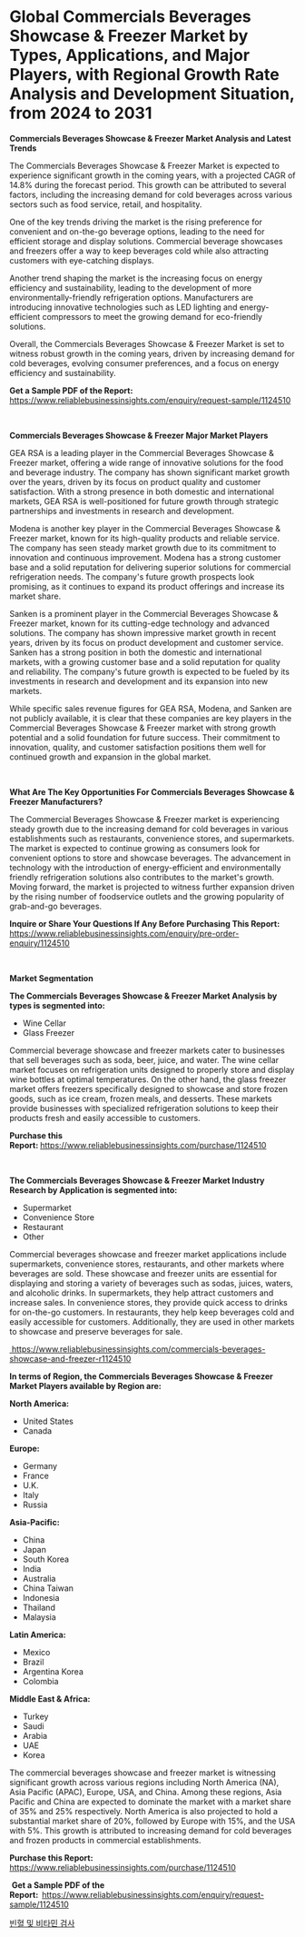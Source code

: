<p><h1>Global Commercials Beverages Showcase & Freezer Market by Types, Applications, and Major Players, with Regional Growth Rate Analysis and Development Situation, from 2024 to 2031</h1></p><p><strong>Commercials Beverages Showcase & Freezer Market Analysis and Latest Trends</strong></p>
<p><p>The Commercials Beverages Showcase & Freezer Market is expected to experience significant growth in the coming years, with a projected CAGR of 14.8% during the forecast period. This growth can be attributed to several factors, including the increasing demand for cold beverages across various sectors such as food service, retail, and hospitality. </p><p>One of the key trends driving the market is the rising preference for convenient and on-the-go beverage options, leading to the need for efficient storage and display solutions. Commercial beverage showcases and freezers offer a way to keep beverages cold while also attracting customers with eye-catching displays.</p><p>Another trend shaping the market is the increasing focus on energy efficiency and sustainability, leading to the development of more environmentally-friendly refrigeration options. Manufacturers are introducing innovative technologies such as LED lighting and energy-efficient compressors to meet the growing demand for eco-friendly solutions.</p><p>Overall, the Commercials Beverages Showcase & Freezer Market is set to witness robust growth in the coming years, driven by increasing demand for cold beverages, evolving consumer preferences, and a focus on energy efficiency and sustainability.</p></p>
<p><strong>Get a Sample PDF of the Report:&nbsp;</strong> <a href="https://www.reliablebusinessinsights.com/enquiry/request-sample/1124510">https://www.reliablebusinessinsights.com/enquiry/request-sample/1124510</a></p>
<p>&nbsp;</p>
<p><strong>Commercials Beverages Showcase & Freezer Major Market Players</strong></p>
<p><p>GEA RSA is a leading player in the Commercial Beverages Showcase & Freezer market, offering a wide range of innovative solutions for the food and beverage industry. The company has shown significant market growth over the years, driven by its focus on product quality and customer satisfaction. With a strong presence in both domestic and international markets, GEA RSA is well-positioned for future growth through strategic partnerships and investments in research and development.</p><p>Modena is another key player in the Commercial Beverages Showcase & Freezer market, known for its high-quality products and reliable service. The company has seen steady market growth due to its commitment to innovation and continuous improvement. Modena has a strong customer base and a solid reputation for delivering superior solutions for commercial refrigeration needs. The company's future growth prospects look promising, as it continues to expand its product offerings and increase its market share.</p><p>Sanken is a prominent player in the Commercial Beverages Showcase & Freezer market, known for its cutting-edge technology and advanced solutions. The company has shown impressive market growth in recent years, driven by its focus on product development and customer service. Sanken has a strong position in both the domestic and international markets, with a growing customer base and a solid reputation for quality and reliability. The company's future growth is expected to be fueled by its investments in research and development and its expansion into new markets.</p><p>While specific sales revenue figures for GEA RSA, Modena, and Sanken are not publicly available, it is clear that these companies are key players in the Commercial Beverages Showcase & Freezer market with strong growth potential and a solid foundation for future success. Their commitment to innovation, quality, and customer satisfaction positions them well for continued growth and expansion in the global market.</p></p>
<p>&nbsp;</p>
<p><strong>What Are The Key Opportunities For Commercials Beverages Showcase & Freezer Manufacturers?</strong></p>
<p><p>The Commercial Beverages Showcase & Freezer market is experiencing steady growth due to the increasing demand for cold beverages in various establishments such as restaurants, convenience stores, and supermarkets. The market is expected to continue growing as consumers look for convenient options to store and showcase beverages. The advancement in technology with the introduction of energy-efficient and environmentally friendly refrigeration solutions also contributes to the market's growth. Moving forward, the market is projected to witness further expansion driven by the rising number of foodservice outlets and the growing popularity of grab-and-go beverages.</p></p>
<p><strong>Inquire or Share Your Questions If Any Before Purchasing This Report:</strong> <a href="https://www.reliablebusinessinsights.com/enquiry/pre-order-enquiry/1124510">https://www.reliablebusinessinsights.com/enquiry/pre-order-enquiry/1124510</a></p>
<p>&nbsp;</p>
<p><strong>Market Segmentation</strong></p>
<p><strong>The Commercials Beverages Showcase & Freezer Market Analysis by types is segmented into:</strong></p>
<p><ul><li>Wine Cellar</li><li>Glass Freezer</li></ul></p>
<p><p>Commercial beverage showcase and freezer markets cater to businesses that sell beverages such as soda, beer, juice, and water. The wine cellar market focuses on refrigeration units designed to properly store and display wine bottles at optimal temperatures. On the other hand, the glass freezer market offers freezers specifically designed to showcase and store frozen goods, such as ice cream, frozen meals, and desserts. These markets provide businesses with specialized refrigeration solutions to keep their products fresh and easily accessible to customers.</p></p>
<p><strong>Purchase this Report:&nbsp;</strong><a href="https://www.reliablebusinessinsights.com/purchase/1124510">https://www.reliablebusinessinsights.com/purchase/1124510</a></p>
<p>&nbsp;</p>
<p><strong>The Commercials Beverages Showcase & Freezer Market Industry Research by Application is segmented into:</strong></p>
<p><ul><li>Supermarket</li><li>Convenience Store</li><li>Restaurant</li><li>Other</li></ul></p>
<p><p>Commercial beverages showcase and freezer market applications include supermarkets, convenience stores, restaurants, and other markets where beverages are sold. These showcase and freezer units are essential for displaying and storing a variety of beverages such as sodas, juices, waters, and alcoholic drinks. In supermarkets, they help attract customers and increase sales. In convenience stores, they provide quick access to drinks for on-the-go customers. In restaurants, they help keep beverages cold and easily accessible for customers. Additionally, they are used in other markets to showcase and preserve beverages for sale.</p></p>
<p><a href="https://www.reliablebusinessinsights.com/commercials-beverages-showcase-and-freezer-r1124510">&nbsp;https://www.reliablebusinessinsights.com/commercials-beverages-showcase-and-freezer-r1124510</a></p>
<p><strong>In terms of Region, the Commercials Beverages Showcase & Freezer Market Players available by Region are:</strong></p>
<p>
    <p> <strong> North America: </strong>
        <ul>
            <li>United States</li>
            <li>Canada</li>
        </ul>
        </p> 
    <p> <strong> Europe: </strong>
        <ul>
            <li>Germany</li>
            <li>France</li>
            <li>U.K.</li>
            <li>Italy</li>
            <li>Russia</li>
        </ul>
        </p> 
    <p> <strong> Asia-Pacific: </strong>
        <ul>
            <li>China</li>
            <li>Japan</li>
            <li>South Korea</li>
            <li>India</li>
            <li>Australia</li>
            <li>China Taiwan</li>
            <li>Indonesia</li>
            <li>Thailand</li>
            <li>Malaysia</li>
        </ul>
        </p> 
    <p> <strong> Latin America: </strong>
        <ul>
            <li>Mexico</li>
            <li>Brazil</li>
            <li>Argentina Korea</li>
            <li>Colombia</li>
        </ul>
        </p> 
    <p> <strong> Middle East & Africa: </strong>
        <ul>
            <li>Turkey</li>
            <li>Saudi</li>
            <li>Arabia</li>
            <li>UAE</li>
            <li>Korea</li>
        </ul>
    </p>
    </p>
<p><p>The commercial beverages showcase and freezer market is witnessing significant growth across various regions including North America (NA), Asia Pacific (APAC), Europe, USA, and China. Among these regions, Asia Pacific and China are expected to dominate the market with a market share of 35% and 25% respectively. North America is also projected to hold a substantial market share of 20%, followed by Europe with 15%, and the USA with 5%. This growth is attributed to increasing demand for cold beverages and frozen products in commercial establishments.</p></p>
<p><strong>Purchase this Report: </strong><a href="https://www.reliablebusinessinsights.com/purchase/1124510">https://www.reliablebusinessinsights.com/purchase/1124510</a></p>
<p>&nbsp;<strong>Get a Sample PDF of the Report:&nbsp;&nbsp;</strong><a href="https://www.reliablebusinessinsights.com/enquiry/request-sample/1124510">https://www.reliablebusinessinsights.com/enquiry/request-sample/1124510</a></p>
<p><strong></strong></p>
<p><p><a href="https://medium.com/@toreygrimes2022/%EB%B9%88%ED%98%88-%EB%B0%8F-%EB%B9%84%ED%83%80%EB%AF%BC-%EA%B2%80%EC%82%AC-%EC%8B%9C%EC%9E%A5%EC%9D%80-%EC%8B%9C%EC%9E%A5-%EC%A0%90%EC%9C%A0%EC%9C%A8-%ED%81%AC%EA%B8%B0-%EB%B0%8F-2031%EB%85%84%EA%B9%8C%EC%A7%80%EC%9D%98-%EC%98%88%EC%83%81-%EC%98%88%EC%B8%A1%EC%97%90-%EC%B4%88%EC%A0%90%EC%9D%84-%EB%A7%9E%EC%B6%A5%EB%8B%88%EB%8B%A4-ead0832a55b9">빈혈 및 비타민 검사</a></p></p>